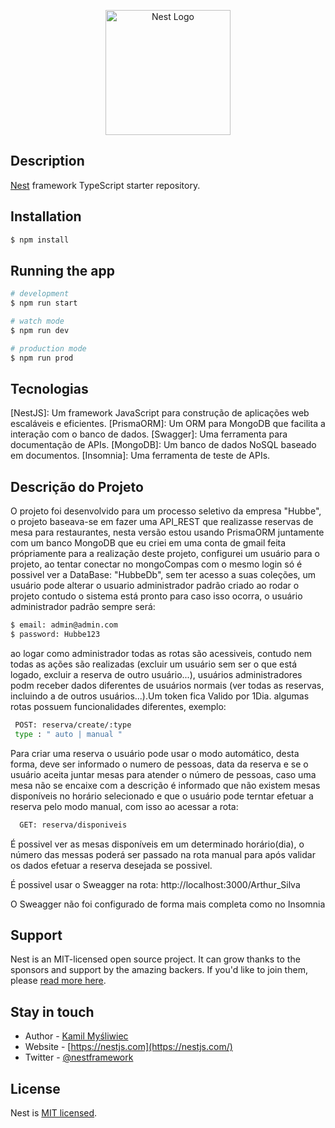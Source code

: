 <p align="center">
  <a href="http://nestjs.com/" target="blank"><img src="https://nestjs.com/img/logo-small.svg" width="200" alt="Nest Logo" /></a>
</p>

[circleci-image]: https://img.shields.io/circleci/build/github/nestjs/nest/master?token=abc123def456
[circleci-url]: https://circleci.com/gh/nestjs/nest

## Description

[Nest](https://github.com/nestjs/nest) framework TypeScript starter repository.

## Installation

```bash
$ npm install
```

## Running the app

```bash
# development
$ npm run start

# watch mode
$ npm run dev

# production mode
$ npm run prod
```

## Tecnologias

 [NestJS]: Um framework JavaScript para construção de aplicações web escaláveis e eficientes.
 [PrismaORM]: Um ORM para MongoDB que facilita a interação com o banco de dados.
 [Swagger]: Uma ferramenta para documentação de APIs.
 [MongoDB]: Um banco de dados NoSQL baseado em documentos.
 [Insomnia]: Uma ferramenta de teste de APIs.

## Descrição do Projeto

O projeto foi desenvolvido para um processo seletivo da empresa "Hubbe", o projeto baseava-se em fazer uma API_REST que realizasse reservas de mesa para restaurantes, nesta versão estou
usando PrismaORM juntamente com um banco MongoDB que eu criei em uma conta de gmail feita própriamente para a realização deste projeto, configurei um usuário para o projeto, ao tentar
conectar no mongoCompas com o mesmo login só é possivel ver a DataBase: "HubbeDb", sem ter acesso a suas coleções, um usuário pode alterar o usuario administrador padrão criado ao rodar
o projeto contudo o sistema está pronto para caso isso ocorra, o usuário administrador padrão sempre será:

```bash
$ email: admin@admin.com
$ password: Hubbe123
```

ao logar como administrador todas as rotas são acessiveis, contudo nem todas as ações são realizadas (excluir um usuário sem ser o que está logado, excluir a reserva de outro usuário...), usuários administradores podm receber dados diferentes de usuários normais (ver todas as reservas, incluindo a de outros usuários...).Um token fica Valido por 1Dia.
algumas rotas possuem funcionalidades diferentes, exemplo:

```bash
 POST: reserva/create/:type
 type : " auto | manual "
```

Para criar uma reserva o usuário pode usar o modo automático, desta forma, deve ser informado o numero de pessoas, data da reserva e se o usuário aceita juntar mesas para atender o número de pessoas, caso uma mesa não se encaixe com a descrição é informado que não existem mesas disponíveis no horário selecionado e que o usuário pode terntar efetuar a reserva pelo modo manual, com isso ao acessar a rota:

```bash
  GET: reserva/disponiveis
```

É possivel ver as mesas disponíveis em um determinado horário(dia), o número das messas poderá ser passado na rota manual para após validar os dados efetuar a reserva desejada se possivel.

É possivel usar o Sweagger na rota: http://localhost:3000/Arthur_Silva

O Sweagger não foi configurado de forma mais completa como no Insomnia

## Support

Nest is an MIT-licensed open source project. It can grow thanks to the sponsors and support by the amazing backers. If you'd like to join them, please [read more here](https://docs.nestjs.com/support).

## Stay in touch

- Author - [Kamil Myśliwiec](https://kamilmysliwiec.com)
- Website - [https://nestjs.com](https://nestjs.com/)
- Twitter - [@nestframework](https://twitter.com/nestframework)

## License

Nest is [MIT licensed](LICENSE).
